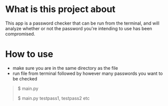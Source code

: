 # What is this project about
This app is a password checker that can be run from the terminal, and will analyze whether or not the password
you're intending to use has been compromised.

# How to use
 - make sure you are in the same directory as the file
 - run file from terminal followed by however many passwords you want to be checked
 
>  $ main.py 
> 
>  $  main.py testpass1, testpass2 etc
